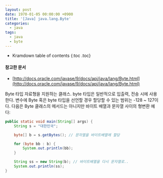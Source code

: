 ```yaml
---
layout: post
date: 1970-01-05 00:00:00 +0900
title: '[Java] java.lang.Byte'
categories:
  - java
tags:
  - java
  - byte
---
```


* Kramdown table of contents
{:toc .toc}

#### 참고한 문서

- [http://docs.oracle.com/javase/9/docs/api/java/lang/Byte.html](http://docs.oracle.com/javase/9/docs/api/java/lang/Byte.html)

Byte 타입 자료형을 지원하는 클래스. byte 타입은 일반적으로 입출력, 전송 시에 사용한다. 변수에 Byte 혹은 byte 타입을 선언할 경우 할당할 수 있는 범위는 -128 ~ 127이다.
다음은 Byte 클래스의 메서드는 아니지만 바이트 배열과 문자열 사이의 형변환 예다:
```java
public static void main(String[] args) {
    String s = "대한민국";

    byte[] b = s.getBytes(); // 문자열을 바이트배열에 할당

    for (byte bb : b) {
        System.out.println(bb);
    }

    String ss = new String(b); // 바이트배열을 다시 문자열로..
    System.out.println(ss);
}
```

